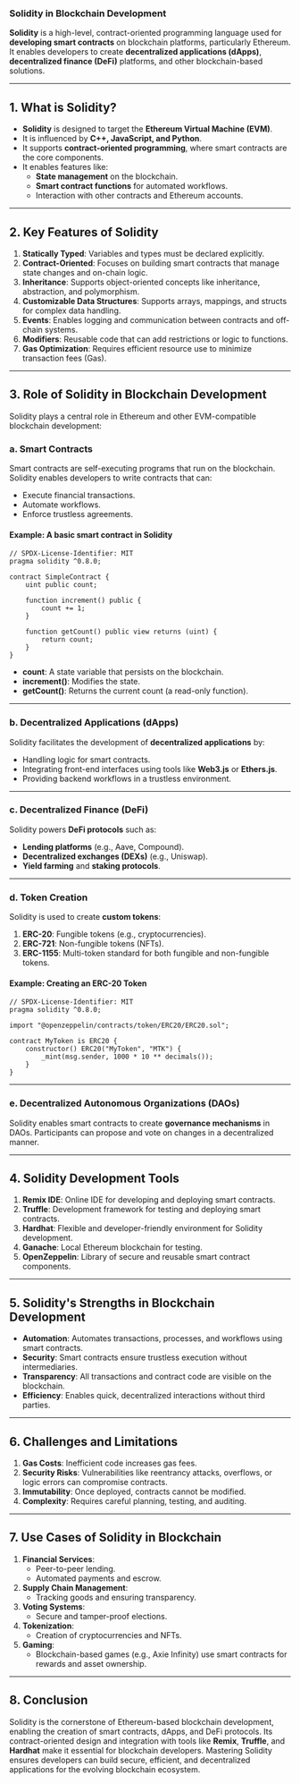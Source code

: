 ### **Solidity in Blockchain Development**

**Solidity** is a high-level, contract-oriented programming language used for **developing smart contracts** on blockchain platforms, particularly Ethereum. It enables developers to create **decentralized applications (dApps)**, **decentralized finance (DeFi)** platforms, and other blockchain-based solutions.

---

## **1. What is Solidity?**

- **Solidity** is designed to target the **Ethereum Virtual Machine (EVM)**.
- It is influenced by **C++, JavaScript, and Python**.
- It supports **contract-oriented programming**, where smart contracts are the core components.
- It enables features like:
    - **State management** on the blockchain.
    - **Smart contract functions** for automated workflows.
    - Interaction with other contracts and Ethereum accounts.

---

## **2. Key Features of Solidity**

1. **Statically Typed**: Variables and types must be declared explicitly.
2. **Contract-Oriented**: Focuses on building smart contracts that manage state changes and on-chain logic.
3. **Inheritance**: Supports object-oriented concepts like inheritance, abstraction, and polymorphism.
4. **Customizable Data Structures**: Supports arrays, mappings, and structs for complex data handling.
5. **Events**: Enables logging and communication between contracts and off-chain systems.
6. **Modifiers**: Reusable code that can add restrictions or logic to functions.
7. **Gas Optimization**: Requires efficient resource use to minimize transaction fees (Gas).

---

## **3. Role of Solidity in Blockchain Development**

Solidity plays a central role in Ethereum and other EVM-compatible blockchain development:

### **a. Smart Contracts**

Smart contracts are self-executing programs that run on the blockchain. Solidity enables developers to write contracts that can:

- Execute financial transactions.
- Automate workflows.
- Enforce trustless agreements.

#### **Example**: A basic smart contract in Solidity

```solidity
// SPDX-License-Identifier: MIT
pragma solidity ^0.8.0;

contract SimpleContract {
    uint public count;

    function increment() public {
        count += 1;
    }

    function getCount() public view returns (uint) {
        return count;
    }
}
```

- **count**: A state variable that persists on the blockchain.
- **increment()**: Modifies the state.
- **getCount()**: Returns the current count (a read-only function).

---

### **b. Decentralized Applications (dApps)**

Solidity facilitates the development of **decentralized applications** by:

- Handling logic for smart contracts.
- Integrating front-end interfaces using tools like **Web3.js** or **Ethers.js**.
- Providing backend workflows in a trustless environment.

---

### **c. Decentralized Finance (DeFi)**

Solidity powers **DeFi protocols** such as:

- **Lending platforms** (e.g., Aave, Compound).
- **Decentralized exchanges (DEXs)** (e.g., Uniswap).
- **Yield farming** and **staking protocols**.

---

### **d. Token Creation**

Solidity is used to create **custom tokens**:

1. **ERC-20**: Fungible tokens (e.g., cryptocurrencies).
2. **ERC-721**: Non-fungible tokens (NFTs).
3. **ERC-1155**: Multi-token standard for both fungible and non-fungible tokens.

#### **Example**: Creating an ERC-20 Token

```solidity
// SPDX-License-Identifier: MIT
pragma solidity ^0.8.0;

import "@openzeppelin/contracts/token/ERC20/ERC20.sol";

contract MyToken is ERC20 {
    constructor() ERC20("MyToken", "MTK") {
        _mint(msg.sender, 1000 * 10 ** decimals());
    }
}
```

---

### **e. Decentralized Autonomous Organizations (DAOs)**

Solidity enables smart contracts to create **governance mechanisms** in DAOs. Participants can propose and vote on changes in a decentralized manner.

---

## **4. Solidity Development Tools**

1. **Remix IDE**: Online IDE for developing and deploying smart contracts.
2. **Truffle**: Development framework for testing and deploying smart contracts.
3. **Hardhat**: Flexible and developer-friendly environment for Solidity development.
4. **Ganache**: Local Ethereum blockchain for testing.
5. **OpenZeppelin**: Library of secure and reusable smart contract components.

---

## **5. Solidity's Strengths in Blockchain Development**

- **Automation**: Automates transactions, processes, and workflows using smart contracts.
- **Security**: Smart contracts ensure trustless execution without intermediaries.
- **Transparency**: All transactions and contract code are visible on the blockchain.
- **Efficiency**: Enables quick, decentralized interactions without third parties.

---

## **6. Challenges and Limitations**

1. **Gas Costs**: Inefficient code increases gas fees.
2. **Security Risks**: Vulnerabilities like reentrancy attacks, overflows, or logic errors can compromise contracts.
3. **Immutability**: Once deployed, contracts cannot be modified.
4. **Complexity**: Requires careful planning, testing, and auditing.

---

## **7. Use Cases of Solidity in Blockchain**

1. **Financial Services**:
    - Peer-to-peer lending.
    - Automated payments and escrow.
2. **Supply Chain Management**:
    - Tracking goods and ensuring transparency.
3. **Voting Systems**:
    - Secure and tamper-proof elections.
4. **Tokenization**:
    - Creation of cryptocurrencies and NFTs.
5. **Gaming**:
    - Blockchain-based games (e.g., Axie Infinity) use smart contracts for rewards and asset ownership.

---

## **8. Conclusion**

Solidity is the cornerstone of Ethereum-based blockchain development, enabling the creation of smart contracts, dApps, and DeFi protocols. Its contract-oriented design and integration with tools like **Remix**, **Truffle**, and **Hardhat** make it essential for blockchain developers. Mastering Solidity ensures developers can build secure, efficient, and decentralized applications for the evolving blockchain ecosystem.
